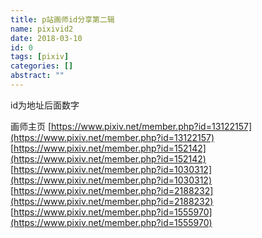 ```yaml
---
title: p站画师id分享第二辑
name: pixivid2
date: 2018-03-10
id: 0
tags: [pixiv]
categories: []
abstract: ""
---
```



id为地址后面数字 
<!--more-->
画师主页
 [https://www.pixiv.net/member.php?id=13122157](https://www.pixiv.net/member.php?id=13122157)
 [https://www.pixiv.net/member.php?id=152142](https://www.pixiv.net/member.php?id=152142)
 [https://www.pixiv.net/member.php?id=1030312](https://www.pixiv.net/member.php?id=1030312)
 [https://www.pixiv.net/member.php?id=2188232](https://www.pixiv.net/member.php?id=2188232)
 [https://www.pixiv.net/member.php?id=1555970](https://www.pixiv.net/member.php?id=1555970)

